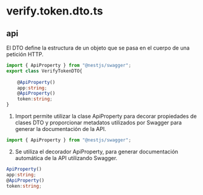 # verify.token.dto.ts
## api 
El DTO define la estructura de un objeto que se pasa en el cuerpo de una petición HTTP.
```ts
import { ApiProperty } from "@nestjs/swagger";  
export class VerifyTokenDTO{
    
    @ApiProperty()
    app:string;
    @ApiProperty()
    token:string;
} 
```
1. Import permite utilizar la clase ApiProperty para decorar propiedades de clases DTO y proporcionar metadatos utilizados por Swagger para generar la documentación de la API.
```ts
import { ApiProperty } from "@nestjs/swagger";   
```
2. Se utiliza el decorador ApiProperty, para generar documentación automática de la API utilizando Swagger.
```ts
ApiProperty()
app:string;
@ApiProperty()
token:string;
```
